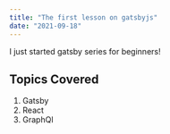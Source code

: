 ```yaml
---
title: "The first lesson on gatsbyjs"
date: "2021-09-18"
---
```


I just started gatsby series for beginners!

## Topics Covered

1. Gatsby
2. React
3. GraphQl